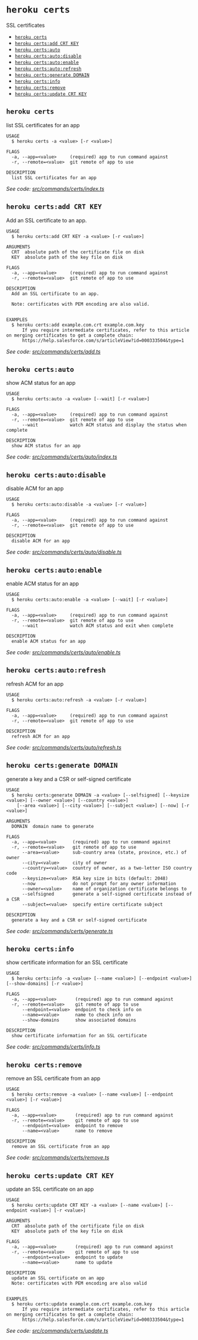 `heroku certs`
==============

SSL certificates

* [`heroku certs`](#heroku-certs)
* [`heroku certs:add CRT KEY`](#heroku-certsadd-crt-key)
* [`heroku certs:auto`](#heroku-certsauto)
* [`heroku certs:auto:disable`](#heroku-certsautodisable)
* [`heroku certs:auto:enable`](#heroku-certsautoenable)
* [`heroku certs:auto:refresh`](#heroku-certsautorefresh)
* [`heroku certs:generate DOMAIN`](#heroku-certsgenerate-domain)
* [`heroku certs:info`](#heroku-certsinfo)
* [`heroku certs:remove`](#heroku-certsremove)
* [`heroku certs:update CRT KEY`](#heroku-certsupdate-crt-key)

## `heroku certs`

list SSL certificates for an app

```
USAGE
  $ heroku certs -a <value> [-r <value>]

FLAGS
  -a, --app=<value>     (required) app to run command against
  -r, --remote=<value>  git remote of app to use

DESCRIPTION
  list SSL certificates for an app
```

_See code: [src/commands/certs/index.ts](https://github.com/heroku/cli/blob/v10.3.0-beta.0/packages/cli/src/commands/certs/index.ts)_

## `heroku certs:add CRT KEY`

Add an SSL certificate to an app.

```
USAGE
  $ heroku certs:add CRT KEY -a <value> [-r <value>]

ARGUMENTS
  CRT  absolute path of the certificate file on disk
  KEY  absolute path of the key file on disk

FLAGS
  -a, --app=<value>     (required) app to run command against
  -r, --remote=<value>  git remote of app to use

DESCRIPTION
  Add an SSL certificate to an app.

  Note: certificates with PEM encoding are also valid.


EXAMPLES
  $ heroku certs:add example.com.crt example.com.key
      If you require intermediate certificates, refer to this article on merging certificates to get a complete chain:
      https://help.salesforce.com/s/articleView?id=000333504&type=1
```

_See code: [src/commands/certs/add.ts](https://github.com/heroku/cli/blob/v10.3.0-beta.0/packages/cli/src/commands/certs/add.ts)_

## `heroku certs:auto`

show ACM status for an app

```
USAGE
  $ heroku certs:auto -a <value> [--wait] [-r <value>]

FLAGS
  -a, --app=<value>     (required) app to run command against
  -r, --remote=<value>  git remote of app to use
      --wait            watch ACM status and display the status when complete

DESCRIPTION
  show ACM status for an app
```

_See code: [src/commands/certs/auto/index.ts](https://github.com/heroku/cli/blob/v10.3.0-beta.0/packages/cli/src/commands/certs/auto/index.ts)_

## `heroku certs:auto:disable`

disable ACM for an app

```
USAGE
  $ heroku certs:auto:disable -a <value> [-r <value>]

FLAGS
  -a, --app=<value>     (required) app to run command against
  -r, --remote=<value>  git remote of app to use

DESCRIPTION
  disable ACM for an app
```

_See code: [src/commands/certs/auto/disable.ts](https://github.com/heroku/cli/blob/v10.3.0-beta.0/packages/cli/src/commands/certs/auto/disable.ts)_

## `heroku certs:auto:enable`

enable ACM status for an app

```
USAGE
  $ heroku certs:auto:enable -a <value> [--wait] [-r <value>]

FLAGS
  -a, --app=<value>     (required) app to run command against
  -r, --remote=<value>  git remote of app to use
      --wait            watch ACM status and exit when complete

DESCRIPTION
  enable ACM status for an app
```

_See code: [src/commands/certs/auto/enable.ts](https://github.com/heroku/cli/blob/v10.3.0-beta.0/packages/cli/src/commands/certs/auto/enable.ts)_

## `heroku certs:auto:refresh`

refresh ACM for an app

```
USAGE
  $ heroku certs:auto:refresh -a <value> [-r <value>]

FLAGS
  -a, --app=<value>     (required) app to run command against
  -r, --remote=<value>  git remote of app to use

DESCRIPTION
  refresh ACM for an app
```

_See code: [src/commands/certs/auto/refresh.ts](https://github.com/heroku/cli/blob/v10.3.0-beta.0/packages/cli/src/commands/certs/auto/refresh.ts)_

## `heroku certs:generate DOMAIN`

generate a key and a CSR or self-signed certificate

```
USAGE
  $ heroku certs:generate DOMAIN -a <value> [--selfsigned] [--keysize <value>] [--owner <value>] [--country <value>]
    [--area <value>] [--city <value>] [--subject <value>] [--now] [-r <value>]

ARGUMENTS
  DOMAIN  domain name to generate

FLAGS
  -a, --app=<value>      (required) app to run command against
  -r, --remote=<value>   git remote of app to use
      --area=<value>     sub-country area (state, province, etc.) of owner
      --city=<value>     city of owner
      --country=<value>  country of owner, as a two-letter ISO country code
      --keysize=<value>  RSA key size in bits (default: 2048)
      --now              do not prompt for any owner information
      --owner=<value>    name of organization certificate belongs to
      --selfsigned       generate a self-signed certificate instead of a CSR
      --subject=<value>  specify entire certificate subject

DESCRIPTION
  generate a key and a CSR or self-signed certificate
```

_See code: [src/commands/certs/generate.ts](https://github.com/heroku/cli/blob/v10.3.0-beta.0/packages/cli/src/commands/certs/generate.ts)_

## `heroku certs:info`

show certificate information for an SSL certificate

```
USAGE
  $ heroku certs:info -a <value> [--name <value>] [--endpoint <value>] [--show-domains] [-r <value>]

FLAGS
  -a, --app=<value>       (required) app to run command against
  -r, --remote=<value>    git remote of app to use
      --endpoint=<value>  endpoint to check info on
      --name=<value>      name to check info on
      --show-domains      show associated domains

DESCRIPTION
  show certificate information for an SSL certificate
```

_See code: [src/commands/certs/info.ts](https://github.com/heroku/cli/blob/v10.3.0-beta.0/packages/cli/src/commands/certs/info.ts)_

## `heroku certs:remove`

remove an SSL certificate from an app

```
USAGE
  $ heroku certs:remove -a <value> [--name <value>] [--endpoint <value>] [-r <value>]

FLAGS
  -a, --app=<value>       (required) app to run command against
  -r, --remote=<value>    git remote of app to use
      --endpoint=<value>  endpoint to remove
      --name=<value>      name to remove

DESCRIPTION
  remove an SSL certificate from an app
```

_See code: [src/commands/certs/remove.ts](https://github.com/heroku/cli/blob/v10.3.0-beta.0/packages/cli/src/commands/certs/remove.ts)_

## `heroku certs:update CRT KEY`

update an SSL certificate on an app

```
USAGE
  $ heroku certs:update CRT KEY -a <value> [--name <value>] [--endpoint <value>] [-r <value>]

ARGUMENTS
  CRT  absolute path of the certificate file on disk
  KEY  absolute path of the key file on disk

FLAGS
  -a, --app=<value>       (required) app to run command against
  -r, --remote=<value>    git remote of app to use
      --endpoint=<value>  endpoint to update
      --name=<value>      name to update

DESCRIPTION
  update an SSL certificate on an app
  Note: certificates with PEM encoding are also valid


EXAMPLES
  $ heroku certs:update example.com.crt example.com.key
      If you require intermediate certificates, refer to this article on merging certificates to get a complete chain:
      https://help.salesforce.com/s/articleView?id=000333504&type=1
```

_See code: [src/commands/certs/update.ts](https://github.com/heroku/cli/blob/v10.3.0-beta.0/packages/cli/src/commands/certs/update.ts)_
